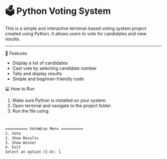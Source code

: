 
# 🗳️ Python Voting System

This is a simple and interactive terminal-based voting system project created using Python. It allows users to vote for candidates and view results.

---

📌 Features

- Display a list of candidates
- Cast vote by selecting candidate number
- Tally and display results
- Simple and beginner-friendly code


💻 How to Run

1. Make sure Python is installed on your system.
2. Open terminal and navigate to the project folder.
3. Run the file using:

```bash


========== VoteWise Menu ==========
1. Vote
2. Show Results
3. Show Winner
4. Exit
Select an option (1-4): 1



